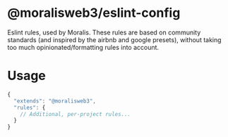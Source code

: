 # @moralisweb3/eslint-config

Eslint rules, used by Moralis. These rules are based on community standards (and inspired by the airbnb and google presets), without taking too much opinionated/formatting rules into account.

# Usage
```js
{
  "extends": "@moralisweb3",
  "rules": {
    // Additional, per-project rules...
  }
}
```